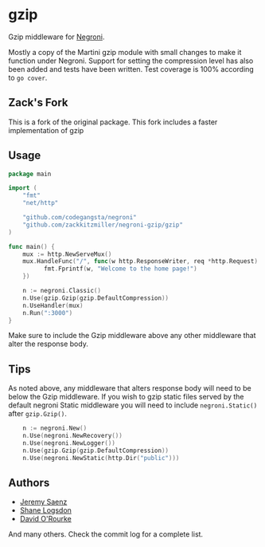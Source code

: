 # gzip

Gzip middleware for [Negroni](https://github.com/codegangsta/negroni).

Mostly a copy of the Martini gzip module with small changes to make it function
under Negroni. Support for setting the compression level has also been added
and tests have been written. Test coverage is 100% according to `go cover`.

## Zack's Fork

This is a fork of the original package. This fork includes a faster implementation
of gzip

## Usage

~~~ go
package main

import (
    "fmt"
    "net/http"

    "github.com/codegangsta/negroni"
    "github.com/zackkitzmiller/negroni-gzip/gzip"
)

func main() {
    mux := http.NewServeMux()
    mux.HandleFunc("/", func(w http.ResponseWriter, req *http.Request) {
    	  fmt.Fprintf(w, "Welcome to the home page!")
    })

    n := negroni.Classic()
    n.Use(gzip.Gzip(gzip.DefaultCompression))
    n.UseHandler(mux)
    n.Run(":3000")
}
~~~

Make sure to include the Gzip middleware above any other middleware that alter
the response body.

## Tips

As noted above, any middleware that alters response body will need to be below
the Gzip middleware. If you wish to gzip static files served by the default
negroni Static middleware you will need to include `negroni.Static()` after
`gzip.Gzip()`.

~~~go
    n := negroni.New()
    n.Use(negroni.NewRecovery())
    n.Use(negroni.NewLogger())
    n.Use(gzip.Gzip(gzip.DefaultCompression))
    n.Use(negroni.NewStatic(http.Dir("public")))
~~~

## Authors
* [Jeremy Saenz](http://github.com/codegangsta)
* [Shane Logsdon](http://github.com/slogsdon)
* [David O'Rourke](https://github.com/phyber)

And many others. Check the commit log for a complete list.
